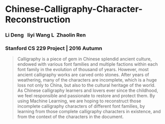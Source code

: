 # Chinese-Calligraphy-Character-Reconstruction
### Li Deng &nbsp; liyi Wang L&nbsp; Zhaolin Ren
### Stanford CS 229 Project | 2016 Autumn

> Calligraphy is a piece of gem in Chinese splendid ancient culture, endowed with various font families and multiple factions within each font family in the evolution of thousand of years. However, most ancient calligraphy works are carved onto stones. After years of weathering, many of the characters are incomplete, which is a huge loss not only to China, but also to the cultural heritage of the world. As Chinese calligraphy learners and lovers ever since the childhood, we feel responsible and passionate to restore and protect them. By using Machine Learning, we are hoping to reconstruct those incomplete calligraphy characters of different font families, by learning from those complete calligraphy characters in existence, and from the context of the characters in the document.

